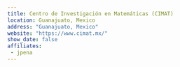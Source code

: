 ```yaml
---
title: Centro de Investigación en Matemáticas (CIMAT)
location: Guanajuato, Mexico
address: "Guanajuato, Mexico"
website: "https://www.cimat.mx/"
show_date: false
affiliates:
 - jpena
---
```

